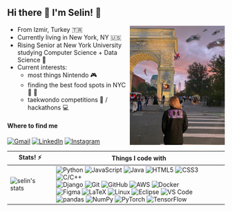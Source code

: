 ## Hi there 👋 I'm Selin! :handshake:	


<img src="https://github.com/selinhekimgil/selinhekimgil.github.io/blob/main/src/images/NYCSunset.jpg" align="right" height="275" width="220" />


- From Izmir, Turkey :tr:
- Currently living in New York, NY :us:
- Rising Senior at New York University studying Computer Science + Data Science :statue_of_liberty:
- Current interests:
    - most things Nintendo :video_game:
    - finding the best food spots in NYC :ramen: :night_with_stars:	
    - taekwondo competitions :martial_arts_uniform: / hackathons 💻

<h4>Where to find me</h4>
<p>
    <a href="mailto:celinehekimgil@gmail.com" target="_blank"><img alt="Gmail" src="https://img.shields.io/badge/celinehekimgil@gmail.com-%2312100E.svg?&style=for-the-badge&logo=gmail&logoColor=white" /></a> 
    <a href="https://www.linkedin.com/in/selin-hekimgil-57135a202/" target="_blank"><img alt="LinkedIn" src="https://img.shields.io/badge/Selin_Hekimgil-%2312100E.svg?&style=for-the-badge&logo=linkedin&logoColor=white" /></a> 
    <a href="https://www.instagram.com/selinhekimgil/" target="_blank"><img alt="Instagram" src="https://img.shields.io/badge/@selinhekimgil-%2312100E.svg?&style=for-the-badge&logo=instagram&logoColor=white" /></a> 
    <!--
    <a href="https://github.com/selinhekimgil" target="_blank"><img alt="GitHub" src="https://img.shields.io/badge/selinhekimgil-%2312100E.svg?&style=for-the-badge&logo=Github&logoColor=white" /></a> 
    -->
</p>

<!-- <img src="https://media.giphy.com/media/vFKqnCdLPNOKc/giphy.gif" width="40" height="40" /> -->

<!-- --- -->
| Stats! :zap: | Things I code with | 
| --- | --- | 
| <img alt="selin's stats" src="https://github-readme-stats-dbzs.vercel.app/api/top-langs/?username=selinhekimgil&layout=compact&langs_count=8" /> | <img alt="Python" src="https://img.shields.io/badge/-Python-3776AB?style=flat-square&logo=python&logoColor=white" /> <img alt="JavaScript" src="https://img.shields.io/badge/-JavaScript-F7DF1E?style=flat-square&logo=javascript&logoColor=white" /> <img alt="Java" src="https://img.shields.io/badge/-Java-46a2f1?style=flat-square&logo=java&logoColor=white" /> <img alt="HTML5" src="https://img.shields.io/badge/-HTML5-E34F26?style=flat-square&logo=html5&logoColor=white" /> <img alt="CSS3" src="https://img.shields.io/badge/-CSS3-1572B6?style=flat-square&logo=css3&logoColor=white" /> <img alt="C/C++" src="https://img.shields.io/badge/-C/C++-A8B9CC?style=flat-square&logo=c&logoColor=white" /> <br> <img alt="Django" src="https://img.shields.io/badge/-Django-092E20?style=flat-square&logo=django&logoColor=white" /> <img alt="Git" src="https://img.shields.io/badge/-Git-F05032?style=flat-square&logo=git&logoColor=white" /> <img alt="GitHub" src="https://img.shields.io/badge/-GitHub-181717?style=flat-square&logo=github&logoColor=white" /> <img alt="AWS" src="https://img.shields.io/badge/-AWS-232F3E?style=flat-square&logo=amazon-aws&logoColor=white" /> <img alt="Docker" src="https://img.shields.io/badge/-Docker-2496ED?style=flat-square&logo=docker&logoColor=white" /> <br> <img alt="Figma" src="https://img.shields.io/badge/-Figma-F24E1E?style=flat-square&logo=figma&logoColor=white" /> <img alt="LaTeX" src="https://img.shields.io/badge/-LaTeX-008080?style=flat-square&logo=latex&logoColor=white" /> <img alt="Linux" src="https://img.shields.io/badge/-Linux-FCC624?style=flat-square&logo=linux&logoColor=white" /> <img alt="Eclipse" src="https://img.shields.io/badge/-Eclipse-2C2255?style=flat-square&logo=eclipse-ide&logoColor=white" /> <img alt="VS Code" src="https://img.shields.io/badge/-VS_Code-007ACC?style=flat-square&logo=visual-studio-code&logoColor=white" /> <br> <img alt="pandas" src="https://img.shields.io/badge/-pandas-150458?style=flat-square&logo=pandas&logoColor=white" /> <img alt="NumPy" src="https://img.shields.io/badge/-NumPy-013243?style=flat-square&logo=numpy&logoColor=white" /> <img alt="PyTorch" src="https://img.shields.io/badge/-PyTorch-EE4C2C?style=flat-square&logo=pytorch&logoColor=white" /> <img alt="TensorFlow" src="https://img.shields.io/badge/-TensorFlow-FF6F00?style=flat-square&logo=tensorflow&logoColor=white" /> |

<!--
#### Things I code with
<p>
  <img alt="Python" src="https://img.shields.io/badge/-Python-3776AB?style=flat-square&logo=python&logoColor=white" /> 
  <img alt="JavaScript" src="https://img.shields.io/badge/-JavaScript-F7DF1E?style=flat-square&logo=javascript&logoColor=white" /> 
  <img alt="Java" src="https://img.shields.io/badge/-Java-46a2f1?style=flat-square&logo=java&logoColor=white" />
  <img alt="HTML5" src="https://img.shields.io/badge/-HTML5-E34F26?style=flat-square&logo=html5&logoColor=white" />
  <img alt="CSS3" src="https://img.shields.io/badge/-CSS3-1572B6?style=flat-square&logo=css3&logoColor=white" />
  <img alt="C/C++" src="https://img.shields.io/badge/-C/C++-A8B9CC?style=flat-square&logo=c&logoColor=white" />    
  <img alt="Ruby on Rails" src="https://img.shields.io/badge/-Ruby_on_Rails-CC0000?style=flat-square&logo=ruby-on-rails&logoColor=white" />    
  <img alt="Django" src="https://img.shields.io/badge/-Django-092E20?style=flat-square&logo=django&logoColor=white" />
  <img alt="Git" src="https://img.shields.io/badge/-Git-F05032?style=flat-square&logo=git&logoColor=white" />
  <img alt="GitHub" src="https://img.shields.io/badge/-GitHub-181717?style=flat-square&logo=github&logoColor=white" />
  <img alt="AWS" src="https://img.shields.io/badge/-AWS-232F3E?style=flat-square&logo=amazon-aws&logoColor=white" />
  <img alt="Docker" src="https://img.shields.io/badge/-Docker-2496ED?style=flat-square&logo=docker&logoColor=white" />
  <img alt="Figma" src="https://img.shields.io/badge/-Figma-F24E1E?style=flat-square&logo=figma&logoColor=white" />
  <img alt="LaTeX" src="https://img.shields.io/badge/-LaTeX-008080?style=flat-square&logo=latex&logoColor=white" />
  <img alt="Linux" src="https://img.shields.io/badge/-Linux-FCC624?style=flat-square&logo=linux&logoColor=white" />
  <img alt="Eclipse" src="https://img.shields.io/badge/-Eclipse-2C2255?style=flat-square&logo=eclipse-ide&logoColor=white" />
  <img alt="VS Code" src="https://img.shields.io/badge/-VS_Code-007ACC?style=flat-square&logo=visual-studio-code&logoColor=white" />
  <img alt="pandas" src="https://img.shields.io/badge/-pandas-150458?style=flat-square&logo=pandas&logoColor=white" />
  <img alt="NumPy" src="https://img.shields.io/badge/-NumPy-013243?style=flat-square&logo=numpy&logoColor=white" />
  <img alt="PyTorch" src="https://img.shields.io/badge/-PyTorch-EE4C2C?style=flat-square&logo=pytorch&logoColor=white" />
  <img alt="TensorFlow" src="https://img.shields.io/badge/-TensorFlow-FF6F00?style=flat-square&logo=tensorflow&logoColor=white" />
</p>

#### Stats! :zap:
<img alt="selin's stats" src="https://github-readme-stats-dbzs.vercel.app/api/top-langs/?username=selinhekimgil&layout=compact&langs_count=8" />
-->
    
<!-- [![Top Langs](https://github-readme-stats-dbzs.vercel.app/api/top-langs/?username=selinhekimgil&layout=compact)](https://github.com/selinhekimgil) -->


<!--
**selinhekimgil/selinhekimgil** is a ✨ _special_ ✨ repository because its `README.md` (this file) appears on your GitHub profile.

Here are some ideas to get you started:

- 🔭 I’m currently working on ...
- 🌱 I’m currently learning ...
- 👯 I’m looking to collaborate on ...
- 🤔 I’m looking for help with ...
- 💬 Ask me about ...
- 📫 How to reach me: ...
- 😄 Pronouns: ...
- ⚡ Fun fact: ...
-->
